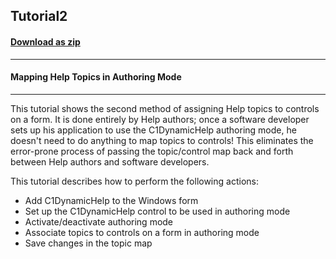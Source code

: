 ## Tutorial2
#### [Download as zip](https://minhaskamal.github.io/DownGit/#/home?url=https://github.com/GrapeCity/ComponentOne-WinForms-Samples/tree/master/NetFramework\DynamicHelp\VB\Tutorials\Tutorial2)
____
#### Mapping Help Topics in Authoring Mode
____
This tutorial shows the second method of assigning Help topics to controls on a form. It is done entirely by Help authors; once a software developer sets up his application to use the C1DynamicHelp authoring mode, he doesn't need to do anything to map topics to controls! This eliminates the error-prone process of passing the topic/control map back and forth between Help authors and software developers. 

This tutorial describes how to perform the following actions:
- Add C1DynamicHelp to the Windows form
- Set up the C1DynamicHelp control to be used in authoring mode
- Activate/deactivate authoring mode
- Associate topics to controls on a form in authoring mode
- Save changes in the topic map
